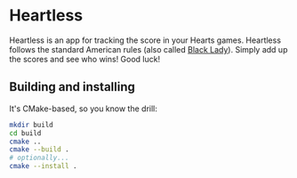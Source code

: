 # Heartless

Heartless is an app for tracking the score in your Hearts games. Heartless follows the standard American rules (also called [Black Lady](https://en.wikipedia.org/wiki/Black_Lady)). Simply add up the scores and see who wins! Good luck!

## Building and installing

It's CMake-based, so you know the drill: 

``` bash
mkdir build
cd build
cmake ..
cmake --build .
# optionally...
cmake --install .
```
